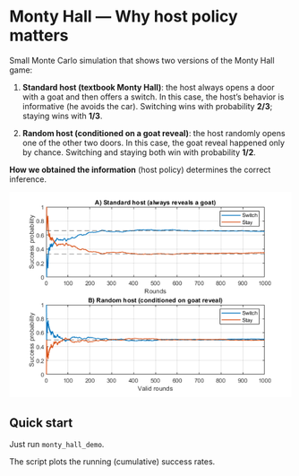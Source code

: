 # Monty Hall — Why host policy matters

Small Monte Carlo simulation that shows two versions of the Monty Hall game:

1) **Standard host (textbook Monty Hall)**: the host always opens a door with a goat and then offers a switch.
    In this case, the host’s behavior is informative (he avoids the car). Switching wins with probability **2/3**; staying wins with **1/3**.

3) **Random host (conditioned on a goat reveal)**: the host randomly opens one of the other two doors.
    In this case, the goat reveal happened only by chance. Switching and staying both win with probability **1/2**.

**How we obtained the information** (host policy) determines the correct inference.

![preview](docs/preview.png)

## Quick start
Just run `monty_hall_demo`.

The script plots the running (cumulative) success rates.
